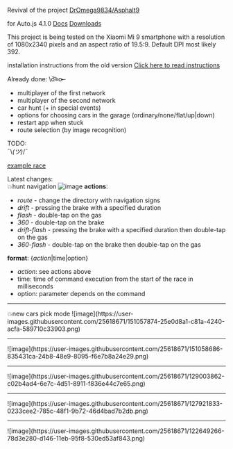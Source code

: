 Revival of the project <a href = "https://github.com/DrOmega9834/Asphalt9" target = "_blank">DrOmega9834\/Asphalt9</a>

for Auto.js 4.1.0 <a href = "https://easydoc.xyz/doc/25791054/uw2FUUiw/3bEzXb4y" target = "_blank">Docs</a> <a href = "https://download.csdn.net/tagalbum/1611" target = "_blank">Downloads</a>

This project is being tested on the Xiaomi Mi 9 smartphone with a resolution of 1080x2340 pixels and an aspect ratio of 19.5:9.
Default DPI most likely 392.

installation instructions from the old version <a href = "./readme/README_EN.md" target = "_blank">Click here to read instructions</a>

Already done: \ō͡≡o˞̶
- multiplayer of the first network
- multiplayer of the second network
- car hunt (+ in special events)
- options for choosing cars in the garage (ordinary/none/flat/up|down)
- restart app when stuck
- route selection (by image recognition)

TODO:  
 ¯\\_(ツ)_/¯  

[example race](https://www.youtube.com/watch?v=yx-xXiE0fXM)

Latest changes:  
💥hunt navigation
![image](https://user-images.githubusercontent.com/25618671/152245137-fd79636b-e7fa-4f84-ab56-c99c3053e8ce.png)
__actions__:
- *route* - change the directory with navigation signs  
- *drift* - pressing the brake with a specified duration  
- *flash* - double-tap on the gas  
- *360* - double-tap on the brake  
- *drift-flash* - pressing the brake with a specified duration then double-tap on the gas  
- *360-flash* - double-tap on the brake then double-tap on the gas  

__format__: {*action*|time|option}  
- *action*: see actions above
- time: time of command execution from the start of the race in milliseconds
- option: parameter depends on the command  
<hr>
💥new cars pick mode
![image](https://user-images.githubusercontent.com/25618671/151057874-25e0d8a1-c81a-4240-acfa-589710c33903.png)
<hr>
![image](https://user-images.githubusercontent.com/25618671/151058686-835431ca-24b8-48e9-8095-f6e7b8a24e29.png)
<hr>
![image](https://user-images.githubusercontent.com/25618671/129003862-c02b4ad4-6e7c-4d51-8911-f836e44c7e65.png)
<hr>
![image](https://user-images.githubusercontent.com/25618671/127921833-0233cee2-785c-48f1-9b72-46d4bad7b2db.png)
<hr>
![image](https://user-images.githubusercontent.com/25618671/122649266-78d3e280-d146-11eb-95f8-530ed53af843.png)


